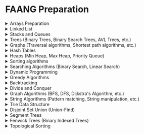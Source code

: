 # FAANG Preparation 

<details>
<summary> Arrays Preparation</summary>

1. Basic Array Operations:
    - [Declaring and initializing arrays](../Declaring%20and%20initializing%20arrays.md) 
    - [Accessing elements (indexing)](../Accessing%20elements.md)
    - Modifying elements
    - Finding the length of the array

2. Multi-dimensional Arrays:
    - 2D arrays (matrices)
    - 3D arrays (cubes)

3. Dynamic Arrays:
    - Resizing arrays
    - Amortized analysis of dynamic arrays

4. Array Traversal Techniques:
    - Linear traversal (looping through elements one by one)
    - Reverse traversal

5. Array Searching:
    - Linear search (sequential search)
    - Binary search (for sorted arrays)

6. Array Sorting:
    - Bubble Sort
    - Selection Sort
    - Insertion Sort
    - Merge Sort
    - Quick Sort

7. Array Operations and Algorithms:
    - Subarray (contiguous segment) operations
    - Array rotation
    - Finding maximum and minimum elements
    - Finding duplicates or unique elements
    - Finding the majority element

8. Special Arrays:
    - Sparse Arrays (efficient representation of arrays with mostly empty elements)
    - Bit Arrays (using individual bits to represent boolean values)
    - Circular Arrays (using modular arithmetic)

9. Array Problems and Techniques:
    - Two-pointer technique
    - Sliding window technique

10. Array Manipulation:
    - Prefix sum array
    - Difference array

</details>

<details>
<summary>Linked List</summary>

1. Singly Linked List:
    - Definition and characteristics
    - Node structure
    - Insertion and deletion operations
    - Traversal (iterative and recursive)
    - Searching for an element

2. Doubly Linked List:
    - Node structure with references to both the next and previous nodes
    - Insertion and deletion operations
    - Traversal (forward and backward)
    - Searching for an element

3. Circular Linked List:
    - Singly or doubly linked list with the last node pointing to the first node (circular structure)
    - Insertion and deletion operations in a circular manner
    - Traversal in a circular manner

4. Operations on Linked Lists:
    - Concatenation of two linked lists
    - Splitting a linked list into two or more based on a value

5. Special Linked Lists:
    - Skip List (a probabilistic data structure)
    - Self-adjusting linked lists (e.g., Move-to-front linked list, Transpose linked list)

6. Doubly-Linked Circular List:
    - Combining the features of doubly linked lists and circular linked lists

7. Circular Doubly-Linked List:
    - A doubly linked list with the last node pointing to the first node (circular structure)

8. Linked List Problems and Techniques:
    - Reversing a linked list
    - Detecting a loop in a linked list (Floyd's cycle detection algorithm)
    - Finding the middle node
    - Merging two sorted linked lists

9. Implementing Data Structures Using Linked Lists:
    - Stacks using linked lists
    - Queues using linked lists

10. Memory Management and Linked Lists:
    - Dynamic memory allocation for linked list nodes
    - Freeing memory (deleting linked lists) to avoid memory leaks

</details>

<details>
<summary>Stacks and Queues</summary>

**Stacks:**

1. Definition and Characteristics:
    - LIFO (Last-In-First-Out) principle
    - Stack operations: push (insertion) and pop (deletion)

2. Implementation:
    - Using arrays to implement a stack
    - Using linked lists to implement a stack

3. Common Operations and Methods:
    - peek/top: Get the top element without removing it
    - isEmpty: Check if the stack is empty
    - size: Get the number of elements in the stack

4. Special Applications:
    - Function call stack (used in recursion and managing function calls)
    - Expression evaluation using stacks (e.g., infix to postfix conversion, evaluating postfix expressions)

5. Problems and Techniques:
    - Validating balanced parentheses or brackets using a stack
    - Next greater element using a stack
    - Implementing a stack that supports the minimum element in O(1) time (minimum stack)

**Queues:**

1. Definition and Characteristics:
    - FIFO (First-In-First-Out) principle
    - Queue operations: enqueue (insertion) and dequeue (deletion)

2. Implementation:
    - Using arrays to implement a queue
    - Using linked lists to implement a queue

3. Common Operations and Methods:
    - front: Get the front (first) element without removing it
    - rear: Get the rear (last) element without removing it
    - isEmpty: Check if the queue is empty
    - size: Get the number of elements in the queue

4. Types of Queues:
    - Circular Queue: Efficiently handling queue overflow and underflow using circular indexing
    - Priority Queue: A variation of the queue where elements have priorities and dequeue based on priority

5. Problems and Techniques:
    - Implementing a queue using stacks
    - Sliding window maximum using a queue
    - Level order traversal of a binary tree using a queue

</details>

<details>
<summary>Trees (Binary Trees, Binary Search Trees, AVL Trees, etc.)</summary>

**Binary Trees:**

1. Definition and Characteristics:
    - A tree in which each node can have at most two children, referred to as left child and right child.

2. Binary Tree Traversal:
    - In-order traversal
    - Pre-order traversal
    - Post-order traversal

3. Types of Binary Trees:
    - Full Binary Tree: A binary tree in which each node has either zero or two children.
    - Complete Binary Tree: A binary tree in which all levels are filled, except possibly the last level, and nodes are left-justified.
    - Perfect Binary Tree: A binary tree in which all levels are completely filled with nodes.

4. Binary Tree Operations and Problems:
    - Finding the height of a binary tree
    - Finding the number of nodes (size) in a binary tree
    - Checking if a binary tree is balanced
    - Finding the lowest common ancestor (LCA) of two nodes
    - Finding the diameter (longest path between two nodes) of a binary tree
    - Constructing a binary tree from its traversals or given properties

**Binary Search Trees (BST):**

1. Definition and Characteristics:
    - A binary tree where each node's left child has a value less than the node's value, and the right child has a value greater than the node's value.

2. BST Operations:
    - Insertion of a new node
    - Deletion of a node
    - Searching for a node with a specific value

3. BST Traversal:
    - In-order traversal of a BST gives elements in sorted order.

4. BST Applications:
    - Efficient searching and insertion
    - Implementing dynamic sets and dictionaries

**Balanced Binary Search Trees (AVL Trees, Red-Black Trees, etc.):**

1. AVL Trees:
    - A self-balancing binary search tree where the heights of the two child subtrees of any node differ by at most one.

2. Red-Black Trees:
    - Another self-balancing binary search tree with constraints on node coloring to maintain balance.

3. Balanced BST Operations and Problems:
    - Rotation operations (single and double rotations) to maintain balance
    - Insertion and deletion operations in balanced BSTs
    - Finding the kth smallest/largest element in a balanced BST

</details>

<details>
<summary>Graphs (Traversal algorithms, Shortest path algorithms, etc.)</summary>

Graphs are versatile data structures that consist of nodes (vertices) connected by edges. Here are some sub-topics related to graphs and their algorithms:

**Graph Representation:**

1. Adjacency Matrix:
    - Representing graphs using a 2D matrix to show connections between vertices.

2. Adjacency List:
    - Representing graphs using a list of lists or a hashmap to store the neighbors of each vertex.

**Graph Traversal Algorithms:**

1. Depth-First Search (DFS):
    - Visiting vertices as deeply as possible along each branch before backtracking.
    - Applications: Finding connected components, topological sorting.

2. Breadth-First Search (BFS):
    - Visiting vertices level by level, exploring neighbors before moving to deeper levels.
    - Applications: Shortest path algorithms, finding the shortest distance between nodes.

**Shortest Path Algorithms:**

1. Dijkstra's Algorithm:
    - Finding the shortest path from a single source vertex to all other vertices in a weighted graph with non-negative edge weights.

2. Bellman-Ford Algorithm:
    - Finding the shortest path from a single source vertex to all other vertices in a graph, even when edge weights are negative.

3. Floyd-Warshall Algorithm:
    - Finding the shortest path between all pairs of vertices in a weighted graph (both positive and negative weights).

**Minimum Spanning Tree (MST) Algorithms:**

1. Prim's Algorithm:
    - Finding the minimum spanning tree of a connected, undirected graph with weighted edges.

2. Kruskal's Algorithm:
    - Finding the minimum spanning tree of a connected, undirected graph with weighted edges using a greedy approach.

**Graph Cycle Detection:**

1. Detecting Cycles in Directed Graphs:
    - Algorithms like Depth-First Search can be used to detect cycles in directed graphs.

2. Detecting Cycles in Undirected Graphs:
    - Algorithms like Depth-First Search can be used to detect cycles in undirected graphs.

**Network Flow Algorithms:**

1. Max Flow-Min Cut Theorem:
    - Finding the maximum flow in a flow network.

2. Ford-Fulkerson Algorithm:
    - Finding the maximum flow in a flow network using augmenting paths.

**Graph Coloring:**

1. Vertex Coloring:
    - Assigning colors to the vertices of a graph such that no two adjacent vertices have the same color.

2. Edge Coloring:
    - Assigning colors to the edges of a graph such that no two adjacent edges have the same color.

</details>

<details>
<summary>Hash Tables</summary>

Hash tables, also known as hash maps or associative arrays, are data structures that allow efficient insertion, deletion, and retrieval of key-value pairs. They use a technique called hashing to store and access data quickly. Here are some sub-topics related to hash tables:

**Hashing:**

1. Hash Function:
    - A function that takes a key as input and produces an index (hash value) within the range of the array (the hash table).

2. Collision Handling:
    - Collision occurs when two keys are mapped to the same index by the hash function. Various collision resolution techniques include:
        - Separate Chaining: Using linked lists or other data structures to store multiple key-value pairs at the same index.
        - Open Addressing: Probing for alternative empty slots within the hash table when a collision occurs.

**Hash Table Operations:**

1. Insertion (or put):
    - Adding a key-value pair to the hash table.

2. Deletion (or remove):
    - Removing a key-value pair from the hash table.

3. Retrieval (or get):
    - Accessing the value associated with a specific key.

4. Searching:
    - Checking if a key exists in the hash table.

**Load Factor and Rehashing:**

1. Load Factor:
    - The ratio of the number of elements stored in the hash table to the size of the table.

2. Rehashing:
    - Resizing the hash table and rehashing the elements when the load factor exceeds a certain threshold.

**Hash Table Applications:**

1. Dictionaries:
    - Implementing a dictionary data structure with key-value pairs.

2. Caching:
    - Caching frequently used data to improve performance.

3. Unique Element Detection:
    - Efficiently finding duplicates in a dataset.

**Hash Functions:**

1. Good Hash Functions:
    - Properties of a good hash function, such as uniform distribution and minimal collisions.

2. Hashing Algorithms:
    - Commonly used hashing algorithms, such as division method, multiplication method, and universal hashing.

**Hash Table Complexity:**

1. Average Case and Worst Case Complexity:
    - Analyzing the average case and worst-case time complexity of hash table operations.

</details>


<details>
<summary>Heaps (Min Heap, Max Heap, Priority Queue)</summary>

Heaps are specialized tree-based data structures that satisfy the heap property. They are often implemented as binary trees, with each node satisfying a specific ordering rule. Here are some sub-topics related to heaps:

**Heap Property:**

1. Min Heap:
    - In a min heap, for any given node, the value of the node is less than or equal to the values of its children.

2. Max Heap:
    - In a max heap, for any given node, the value of the node is greater than or equal to the values of its children.

**Heap Operations:**

1. Heapify:
    - Reestablishing the heap property by percolating down a node to its proper position in the heap.

2. Insertion:
    - Adding a new element to the heap while maintaining the heap property.

3. Deletion:
    - Removing the root element (minimum or maximum, depending on the heap type) and reorganizing the heap.

4. Build Heap:
    - Creating a heap from an unsorted array in an efficient manner.

**Priority Queue:**

1. Priority Queue using Heap:
    - Implementing a priority queue using a heap data structure to efficiently perform insertions and extractions of minimum or maximum elements.

**Heap Applications:**

1. Heap Sort:
    - Sorting an array using a heap data structure.

2. Dijkstra's Shortest Path Algorithm:
    - Using a min heap to efficiently find the shortest path in a weighted graph.

3. Prim's Minimum Spanning Tree Algorithm:
    - Using a min heap to find the minimum spanning tree in a connected, undirected graph.

4. Heap-based Selection Algorithms:
    - Finding the kth smallest or largest element in an array using a heap.

**Complexity of Heap Operations:**

1. Time Complexity:
    - Analyzing the time complexity of heap operations like insertion, deletion, and building a heap.

**Heaps vs. Binary Search Trees (BSTs):**

1. Comparison with BSTs:
    - Understanding the differences between heaps and binary search trees in terms of their characteristics and use cases.

**Heap Implementation:**

1. Array Representation:
    - Representing heaps using arrays and leveraging the binary tree structure.

</details>

<details>
<summary>Sorting algorithms</summary>

- Bubble Sort
- Selection Sort
- Insertion Sort
- Merge Sort
- Quick Sort
- Heap Sort
- Counting Sort
- Radix Sort
- Bucket Sort
- Shell Sort
- Cocktail Shaker Sort (Bidirectional Bubble Sort)
- Comb Sort
- Gnome Sort
- Cycle Sort
- Tim Sort
- Bogo Sort (Permutation Sort)
- Bogosort (Randomized Sorting)
- Pancake Sort
- Stooge Sort

</details>

<details>
<summary>Searching Algorithms (Binary Search, Linear Search)</summary>

1. Linear Search in Arrays:
    - The most common form, where each element in the array is checked one by one until the target element is found.

2. Linear Search in Linked Lists:
    - Similar to searching in arrays, but in the context of linked lists.

3. Sentinel Linear Search:
    - A variation of linear search where a sentinel (a known unique element not in the list) is placed at the end of the list to avoid a separate check for the end condition.

4. Recursive Linear Search:
    - Linear search implemented using a recursive function to search through the list.

5. Bidirectional Linear Search:
    - Searching from both ends of the list simultaneously, potentially reducing the search time in certain cases.

6. Unordered Linear Search:
    - Searching for an element without any assumption about the order of elements in the list.


**1. Classic Binary Search:**
- The standard binary search algorithm that searches for a target element in a sorted list by dividing the list in half repeatedly.
- Time complexity: O(log n) in the worst case, where n is the number of elements in the sorted list.

**2. Lower Bound Binary Search:**
- A variation that returns the index of the first occurrence of the target element if it exists in the list. If the target element is not found, it returns the index of the first element that is greater than the target.
- Useful for finding the leftmost occurrence of an element in a sorted list with duplicates.

**3. Upper Bound Binary Search:**
- A variation that returns the index of the first element greater than the target element.
- Useful for finding the rightmost occurrence of an element in a sorted list with duplicates.

**4. Recursive Binary Search:**
- An implementation of binary search using a recursive function to search through the list.
- Can be less efficient in some programming languages due to function call overhead.

**5. Iterative Binary Search:**
- The standard implementation of binary search using loops instead of recursion.
- Typically more efficient in terms of space and may have better performance in some programming languages.

**6. Hybrid Binary Search:**
- A combination of binary search and linear search that is useful for small search spaces or when the target element is likely to be close to the start of the list.
- It starts with binary search and switches to linear search when the search space becomes small enough.

</details>

<details>
<summary>Dynamic Programming</summary>

1. Introduction to Dynamic Programming:
    - Understanding the concept and motivation behind dynamic programming.
    - Recognizing problems suitable for dynamic programming.

2. Memoization:
    - Using memoization to store the results of subproblems to avoid redundant calculations.
    - Implementing memoization using recursion and memo tables.

3. Tabulation:
    - Using tabulation to build solutions iteratively, typically with the help of an array or table.
    - Implementing tabulation using loops.

4. 0/1 Knapsack Problem:
    - Solving the classic knapsack problem with constraints on the total weight or capacity.
    - Applying both memoization and tabulation techniques.

5. Longest Common Subsequence (LCS):
    - Finding the longest common subsequence of two or more sequences.
    - Applying dynamic programming to solve LCS problems.

6. Longest Increasing Subsequence (LIS):
    - Finding the longest increasing subsequence in an array.
    - Solving LIS problems using dynamic programming.

7. Coin Change Problem:
    - Determining the minimum number of coins required to make a certain amount of change.
    - Applying dynamic programming to solve the coin change problem.

8. Matrix Chain Multiplication:
    - Finding the most efficient way to multiply a chain of matrices.
    - Using dynamic programming to optimize matrix chain multiplication.

9. Edit Distance:
    - Finding the minimum number of operations (insertion, deletion, or substitution) to transform one string into another.
    - Solving edit distance problems using dynamic programming.

10. Subset Sum Problem:
    - Determining whether a subset of elements in an array adds up to a given sum.
    - Applying dynamic programming to solve the subset sum problem.

11. Bitmasking and Dynamic Programming:
    - Combining bitmasking techniques with dynamic programming to optimize solutions for certain problems.

12. Advanced Dynamic Programming Techniques:
    - Understanding more complex dynamic programming problems and techniques.

</details>

<details>
<summary>Greedy Algorithms</summary>

1. Introduction to Greedy Algorithms:
    - Understanding the basic concept of making locally optimal choices.
    - Recognizing problems suitable for a greedy approach.

2. Activity Selection Problem:
    - Solving the problem of selecting the maximum number of non-overlapping activities given their start and end times.
    - Implementing the greedy algorithm for activity selection.

3. Fractional Knapsack Problem:
    - Finding the maximum value of items that can be included in a knapsack with a certain weight capacity.
    - Applying the greedy approach to the fractional knapsack problem.

4. Huffman Coding:
    - Creating an efficient variable-length encoding for data using a greedy algorithm.
    - Understanding the construction of Huffman codes for data compression.

5. Coin Change Problem (Greedy Approach):
    - Solving the coin change problem using a greedy algorithm when coin denominations are in certain conditions.

6. Minimum Spanning Tree (MST) Algorithms:
    - Understanding Prim's and Kruskal's algorithms for finding the minimum spanning tree in a weighted graph.
    - Applying the greedy approach to construct MSTs.

7. Dijkstra's Algorithm (Greedy Approach):
    - Finding the shortest path from a single source vertex to all other vertices in a weighted graph using a greedy approach.

8. Shortest Superstring Problem:
    - Combining strings to create a shortest superstring using a greedy algorithm.

9. Interval Scheduling Problem:
    - Finding the maximum number of intervals that do not overlap using a greedy approach.

10. Subset Sum Problem (Greedy Approach):
    - Finding a subset of elements in an array that adds up to a given sum using a greedy algorithm.

</details>

<details>
<summary>Backtracking</summary>

1. Introduction to Backtracking:
    - Understanding the concept and motivation behind backtracking.
    - Recognizing problems suitable for a backtracking approach.

2. Recursive Backtracking:
    - Implementing backtracking using recursive function calls.
    - Understanding the backtracking template and how to backtrack through different choices.

3. Subset Generation:
    - Generating all possible subsets of elements from a given set using backtracking.

4. Permutations:
    - Generating all possible permutations of elements using backtracking.

5. Combinations:
    - Generating all possible combinations of elements using backtracking.

6. N-Queens Problem:
    - Placing N queens on an N×N chessboard such that no two queens threaten each other.
    - Applying backtracking to solve the N-Queens problem.

7. Sudoku Solver:
    - Solving a Sudoku puzzle using backtracking.

8. Knight's Tour Problem:
    - Finding a tour for a knight on a chessboard to visit every square exactly once.

9. Word Search:
    - Searching for a given word in a 2D board of letters using backtracking.

10. Hamiltonian Cycle:
    - Finding a Hamiltonian cycle (a cycle that visits every vertex exactly once) in a graph.

11. Subset Sum Problem (Backtracking Approach):
    - Finding a subset of elements in an array that adds up to a given sum using backtracking.


</details>


<details>
<summary>Divide and Conquer</summary>

1. Introduction to Divide and Conquer:
    - Understanding the concept and motivation behind divide and conquer.
    - Recognizing problems suitable for a divide and conquer approach.

2. Recursive Divide and Conquer:
    - Implementing the divide and conquer approach using recursive function calls.
    - Understanding the divide and conquer template and how to combine solutions from subproblems.

3. Merge Sort:
    - Sorting an array using the divide and conquer approach to merge sorted subarrays.
    - Analyzing the time complexity of Merge Sort.

4. Quick Sort:
    - Sorting an array using the divide and conquer approach to partition the array around a pivot element.
    - Analyzing the time complexity of Quick Sort.

5. Binary Search:
    - Searching for a target element in a sorted array using the divide and conquer approach.

6. Closest Pair of Points:
    - Finding the closest pair of points in a given set using the divide and conquer approach.

7. Strassen's Matrix Multiplication:
    - Multiplying two matrices using a more efficient divide and conquer algorithm.

8. Karatsuba Multiplication:
    - Multiplying two large integers using the divide and conquer approach.

9. Maximum Subarray Sum:
    - Finding the contiguous subarray with the largest sum using the divide and conquer approach.

10. Counting Inversions:
    - Counting the number of inversions in an array using the divide and conquer approach.

</details>

<details>
<summary>Graph Algorithms (BFS, DFS, Dijkstra's Algorithm, etc.)</summary>

1. **Breadth-First Search (BFS):**
    - Traverses a graph level by level, exploring all neighbors of a node before moving to the next level.
    - Applications: Shortest path in an unweighted graph, connected components, finding cycles.

2. **Depth-First Search (DFS):**
    - Traverses a graph by exploring as far as possible along each branch before backtracking.
    - Applications: Topological sorting, finding cycles, connected components, and more.

3. **Dijkstra's Algorithm:**
    - Finds the shortest path from a single source vertex to all other vertices in a weighted graph with non-negative edge weights.
    - Applications: Finding the shortest route, network routing, GPS navigation.

4. **Bellman-Ford Algorithm:**
    - Finds the shortest path from a single source vertex to all other vertices in a graph, even with negative edge weights (but no negative cycles).
    - Applications: Similar to Dijkstra's algorithm but handles graphs with negative weights.

5. **Floyd-Warshall Algorithm:**
    - Finds the shortest path between all pairs of vertices in a weighted graph (both positive and negative weights).
    - Applications: Finding all shortest paths in a graph.

6. **Prim's Algorithm:**
    - Finds the minimum spanning tree (MST) of a connected, undirected graph with weighted edges.
    - Applications: Network design, finding the minimum cost of connecting all nodes.

7. **Kruskal's Algorithm:**
    - Finds the minimum spanning tree (MST) of a connected, undirected graph with weighted edges using a greedy approach.
    - Applications: Similar to Prim's algorithm, used for finding the minimum cost spanning tree.

8. **Articulation Points and Bridges:**
    - Identifies critical nodes (articulation points) and edges (bridges) in a graph.
    - Applications: Network reliability, network design, and robustness analysis.

9. **Strongly Connected Components (SCC):**
    - Identifies groups of nodes that are mutually reachable within a directed graph.
    - Applications: Compiler optimizations, graph clustering.

10. **Eulerian Path and Circuit:**
    - Identifies whether a graph has an Eulerian path or circuit (traversal that covers all edges exactly once).
    - Applications: Route planning, circuit board testing.

11. **Hamiltonian Path and Circuit:**
    - Identifies whether a graph has a Hamiltonian path or circuit (traversal that visits all nodes exactly once).
    - Applications: Traveling salesman problem, network routing.
    
</details>

<details>
<summary>String Algorithms (Pattern matching, String manipulation, etc.)</summary>

1. **Pattern Matching:**
    - String matching algorithms to find occurrences of a pattern (substring) within a larger text (string).
    - Algorithms include:
        - Naive Pattern Matching
        - Knuth-Morris-Pratt (KMP) Algorithm
        - Rabin-Karp Algorithm
        - Boyer-Moore Algorithm

2. **String Manipulation:**
    - Algorithms for basic string operations and modifications.
    - Operations include:
        - String Concatenation
        - String Reversal
        - String Rotation
        - String Compression

3. **Longest Common Subsequence (LCS):**
    - Finding the longest common subsequence of two or more strings.
    - Applications: DNA sequence analysis, plagiarism detection.

4. **Longest Common Prefix (LCP):**
    - Finding the longest common prefix of an array of strings.
    - Applications: Trie construction, dictionary search optimization.

5. **Edit Distance (Levenshtein Distance):**
    - Measuring the similarity between two strings by finding the minimum number of edit operations (insertion, deletion, substitution) required to transform one string into another.
    - Applications: Spelling correction, bioinformatics.

6. **Anagram Detection:**
    - Detecting if two strings are anagrams (contain the same characters in the same frequency).
    - Applications: Word games, cryptanalysis.

7. **Palindrome Detection:**
    - Determining if a string is a palindrome (reads the same forward and backward).
    - Applications: Text processing, language analysis.

8. **Regular Expression Matching:**
    - Matching strings against patterns defined by regular expressions.
    - Applications: Pattern validation, text search and replace.

9. **Trie (Prefix Tree):**
    - An efficient data structure for storing and searching a dynamic set of strings.
    - Applications: Autocomplete, dictionary lookups.

10. **Substring Search:**
    - Algorithms to find all occurrences of a pattern (substring) in a text (string).
    - Algorithms include:
        - Naive Substring Search
        - Knuth-Morris-Pratt (KMP) Substring Search
        - Rabin-Karp Substring Search
        - Boyer-Moore Substring Search

</details>


<details>
<summary>
Trie Data Structure
</summary>

1. **Node Structure:**
    - Each node of the Trie represents a single character or letter.
    - Each node can have multiple children, each corresponding to a possible next character in the string.

2. **Root Node:**
    - The topmost node of the Trie is called the root node.
    - The root node represents an empty string or the null character.

3. **Leaf Nodes:**
    - The leaf nodes represent the end of a string or word.
    - Each leaf node typically has a flag or marker indicating the end of a valid string.

4. **Path from Root to Leaf:**
    - The path from the root to any leaf node represents a complete string formed by concatenating the characters along the path.

5. **Prefix Matching:**
    - Trie allows efficient prefix matching of strings.
    - Given a prefix, you can quickly find all strings in the Trie that start with that prefix.

6. **Space Efficiency:**
    - The Trie optimally stores strings with common prefixes, resulting in space-efficient storage.

7. **Time Complexity:**
    - The time complexity for insertion, deletion, and searching in the Trie is O(m), where m is the length of the string.

8. **Applications:**
    - Autocomplete and suggestion systems.
    - Dictionary lookups and spell checking.
    - Searching for all words that match a given prefix.
    - Text indexing and information retrieval tasks.
    - IP routing and IP address-based lookups.

9. **Drawbacks:**
    - Tries can consume a considerable amount of memory for large vocabularies.
    - It may be less efficient than other data structures for certain tasks, such as range searches.

</details>
<details>
<summary>Disjoint Set Union (Union-Find)</summary>

1. **Basic Operations:**
    - Union: Merges two disjoint sets into a single set.
    - Find: Determines which set a particular element belongs to and identifies its representative or root element.

2. **Representative Element (Root):**
    - Each set has one representative element that serves as the identifier of the entire set.
    - All elements in the same set point to the same representative element.

3. **Union-Find Data Structure:**
    - Typically implemented using an array or a forest of trees (disjoint sets).
    - The elements of the array represent the elements in the input set, and the array values indicate the parent (or root) of each element in the set.

4. **Union by Rank (or Size) and Path Compression:**
    - Union by Rank: The smaller tree is attached to the root of the larger tree during the union operation, which helps to maintain the balance of the tree and optimize the time complexity.
    - Path Compression: During the Find operation, the elements along the path to the root are updated to directly point to the root, reducing future search times.

5. **Time Complexity:**
    - Union and Find operations have a nearly constant time complexity on average, often denoted as O(α(n)), where α is the inverse Ackermann function, which grows very slowly and can be considered constant for practical purposes.

6. **Applications:**
    - Kruskal's algorithm for finding the minimum spanning tree of a graph.
    - Detecting cycles in an undirected graph.
    - Finding connected components in a graph.
    - Dynamic connectivity in graphs.

</details>


<details>
<summary>Segment Trees</summary>

Segment Trees are a versatile data structure used to efficiently query and update intervals in an array or list. They are particularly useful for tasks involving range queries, such as finding the sum, minimum, maximum, or any other associative function of elements within a specified range. Segment Trees are based on a binary tree structure and provide a balance between memory usage and query/update efficiency. Here are some key points to understand about Segment Trees:

1. **Structure:**
    - Segment Trees are binary trees where each node represents an interval (segment) of the array.
    - The root of the tree represents the entire array, and each node divides its interval into two equal halves.

2. **Leaf Nodes:**
    - The leaf nodes represent single elements of the array.

3. **Lazy Propagation:**
    - To optimize the update operation, Segment Trees often use a technique called lazy propagation.
    - Instead of updating all nodes along the path from the root to the leaf, the updates are delayed and performed only when necessary.

4. **Range Queries:**
    - Segment Trees support various range queries, such as finding the sum, minimum, maximum, or any other associative function of elements within a given range.

5. **Time Complexity:**
    - Constructing a Segment Tree takes O(n) time, where n is the number of elements in the array.
    - Query and update operations take O(log n) time, where n is the number of elements in the array.

6. **Applications:**
    - Range queries and updates in arrays or lists.
    - Finding the sum, minimum, or maximum of elements within a specified range.
    - Interval modifications and range-based statistics.

7. **Extension to Higher Dimensions:**
    - Segment Trees can be extended to handle higher-dimensional data, such as 2D or 3D arrays.

Segment Trees are widely used in competitive programming and various algorithms involving range queries and updates. They provide a balance between memory usage and query/update efficiency, making them a powerful tool for solving a wide range of problems that involve interval-based computations.
</details>


<details>
<summary>Fenwick Trees (Binary Indexed Trees)</summary>


</details>

<details>
<summary>Topological Sorting</summary>summary>


Fenwick Trees, also known as Binary Indexed Trees (BIT), are a specialized data structure used to efficiently perform prefix sum queries and single element updates in an array. They are particularly useful when dealing with dynamic cumulative frequency or sum computations. Fenwick Trees offer a compact representation and provide fast access to prefix sums, making them ideal for scenarios where frequent range queries and updates are required. Here are some key points to understand about Fenwick Trees:

1. **Representation:**
    - Fenwick Trees are represented using an array of size n, where n is the number of elements in the original array.
    - The elements of the array are initialized to zero.

2. **Binary Representation:**
    - Each element of the Fenwick Tree corresponds to a specific range of the original array, and the indices are based on the binary representation of the index.

3. **Parent-Child Relationship:**
    - Each element at index i in the Fenwick Tree has a parent at index i - (i & -i).
    - The child of an element at index i is at index i + (i & -i).

4. **Prefix Sum Computation:**
    - To compute the prefix sum of the first k elements in the original array, one needs to follow the parent chain up to the root of the Fenwick Tree.

5. **Single Element Update:**
    - To update the value of a single element in the original array, the corresponding element in the Fenwick Tree and its ancestors need to be updated.

6. **Time Complexity:**
    - Constructing a Fenwick Tree takes O(n log n) time, where n is the number of elements in the array.
    - Query and update operations take O(log n) time.

7. **Applications:**
    - Cumulative frequency queries in arrays or lists.
    - Finding the sum of elements within a specified range.
    - Computing inversion counts in an array.

Fenwick Trees are an efficient alternative to Segment Trees when dealing with prefix sum queries and single element updates. They are well-suited for handling dynamic cumulative frequency computations in scenarios where both query and update operations are required frequently.
</details>




